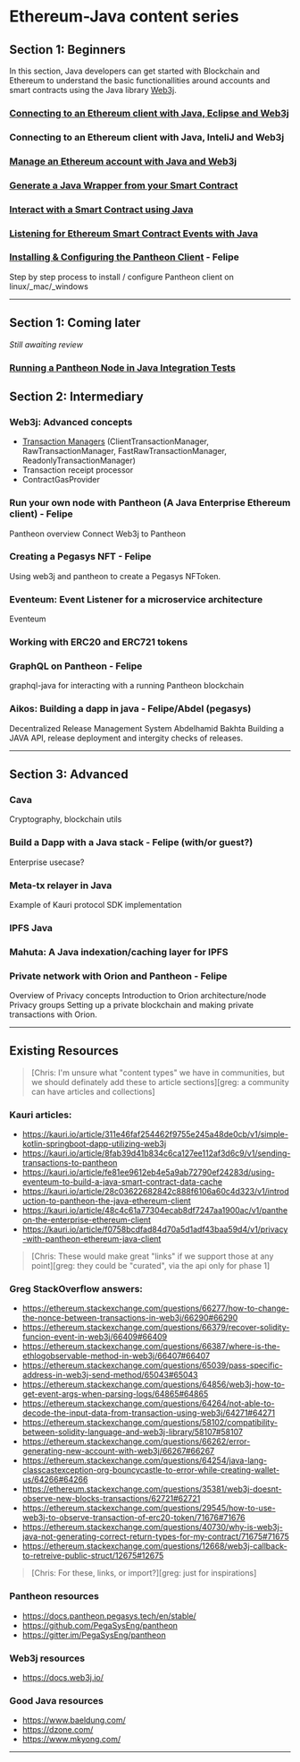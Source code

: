 # Ethereum-Java content series

## Section 1: Beginners

In this section, Java developers can get started with Blockchain and Ethereum to understand the basic functionallities around accounts and smart contracts using the Java library [Web3j](https://web3j.io/).

### [Connecting to an Ethereum client with Java, Eclipse and Web3j](getting-started-eclipse.md)

### Connecting to an Ethereum client with Java, InteliJ and Web3j

### [Manage an Ethereum account with Java and Web3j](manage-accounts.md)

### [Generate a Java Wrapper from your Smart Contract](generate-java-wrapper.md)

### [Interact with a Smart Contract using Java](interacting.md)

### [Listening for Ethereum Smart Contract Events with Java](events.md)

### [Installing & Configuring the Pantheon Client](installing-and-setting-up-Pantheon.md) - Felipe

Step by step process to install / configure Pantheon client on linux/\_mac/\_windows

* * *

## Section 1: Coming later

_Still awaiting review_

### [Running a Pantheon Node in Java Integration Tests](pantheon_testing.md)

## Section 2: Intermediary

### Web3j: Advanced concepts

-   [Transaction Managers](https://github.com/kauri-io/Content/blob/master/java/transaction-managers.md) (ClientTransactionManager, RawTransactionManager, FastRawTransactionManager, ReadonlyTransactionManager)
-   Transaction receipt processor
-   ContractGasProvider

### Run your own node with Pantheon (A Java Enterprise Ethereum client) - Felipe

Pantheon overview
Connect Web3j to Pantheon

### Creating a Pegasys NFT - Felipe

Using web3j and pantheon to create a Pegasys NFToken.

### Eventeum: Event Listener for a microservice architecture

Eventeum

### Working with ERC20 and ERC721 tokens

### GraphQL on Pantheon - Felipe

graphql-java for interacting with a running Pantheon blockchain

### Aikos: Building a dapp in java - Felipe/Abdel (pegasys)

Decentralized Release Management System
Abdelhamid Bakhta
Building a JAVA API, release deployment and intergity checks of releases.

* * *

## Section 3: Advanced

### Cava

Cryptography, blockchain utils

### Build a Dapp with a Java stack - Felipe (with/or guest?)

Enterprise usecase?

### Meta-tx relayer in Java

Example of Kauri protocol SDK implementation

### IPFS Java

### Mahuta: A Java indexation/caching layer for IPFS

### Private network with Orion and Pantheon  - Felipe

Overview of Privacy concepts
Introduction to Orion architecture/node
Privacy groups
Setting up a private blockchain and making private transactions with Orion.

* * *

## Existing Resources

> [Chris: I'm unsure what "content types" we have in communities, but we should definately add these to article sections][greg: a community can have articles and collections]

### Kauri articles:

-   <https://kauri.io/article/311e46faf254462f9755e245a48de0cb/v1/simple-kotlin-springboot-dapp-utilizing-web3j>
-   <https://kauri.io/article/8fab39d41b834c6ca127ee112af3d6c9/v1/sending-transactions-to-pantheon>
-   <https://kauri.io/article/fe81ee9612eb4e5a9ab72790ef24283d/using-eventeum-to-build-a-java-smart-contract-data-cache>
-   <https://kauri.io/article/28c03622682842c888f6106a60c4d323/v1/introduction-to-pantheon-the-java-ethereum-client>
-   <https://kauri.io/article/48c4c61a77304ecab8df7247aa1900ac/v1/pantheon-the-enterprise-ethereum-client>
-   <https://kauri.io/article/f0758bcdfad84d70a5d1adf43baa59d4/v1/privacy-with-pantheon-ethereum-java-client>

> [Chris: These would make great "links" if we support those at any point][greg: they could be "curated", via the api only for phase 1]

### Greg StackOverflow answers:

-   <https://ethereum.stackexchange.com/questions/66277/how-to-change-the-nonce-between-transactions-in-web3j/66290#66290>
-   <https://ethereum.stackexchange.com/questions/66379/recover-solidity-funcion-event-in-web3j/66409#66409>
-   <https://ethereum.stackexchange.com/questions/66387/where-is-the-ethlogobservable-method-in-web3j/66407#66407>
-   <https://ethereum.stackexchange.com/questions/65039/pass-specific-address-in-web3j-send-method/65043#65043>
-   <https://ethereum.stackexchange.com/questions/64856/web3j-how-to-get-event-args-when-parsing-logs/64865#64865>
-   <https://ethereum.stackexchange.com/questions/64264/not-able-to-decode-the-input-data-from-transaction-using-web3j/64271#64271>
-   <https://ethereum.stackexchange.com/questions/58102/compatibility-between-solidity-language-and-web3j-library/58107#58107>
-   <https://ethereum.stackexchange.com/questions/66262/error-generating-new-account-with-web3j/66267#66267>
-   <https://ethereum.stackexchange.com/questions/64254/java-lang-classcastexception-org-bouncycastle-to-error-while-creating-wallet-us/64266#64266>
-   <https://ethereum.stackexchange.com/questions/35381/web3j-doesnt-observe-new-blocks-transactions/62721#62721>
-   <https://ethereum.stackexchange.com/questions/29545/how-to-use-web3j-to-observe-transaction-of-erc20-token/71676#71676>
-   <https://ethereum.stackexchange.com/questions/40730/why-is-web3j-java-not-generating-correct-return-types-for-my-contract/71675#71675>
-   <https://ethereum.stackexchange.com/questions/12668/web3j-callback-to-retreive-public-struct/12675#12675>

> [Chris: For these, links, or import?][greg: just for inspirations]

### Pantheon resources

-   <https://docs.pantheon.pegasys.tech/en/stable/>
-   <https://github.com/PegaSysEng/pantheon>
-   <https://gitter.im/PegaSysEng/pantheon>

### Web3j resources

-   <https://docs.web3j.io/>

### Good Java resources

-   <https://www.baeldung.com/>
-   <https://dzone.com/>
-   <https://www.mkyong.com/>

* * *
